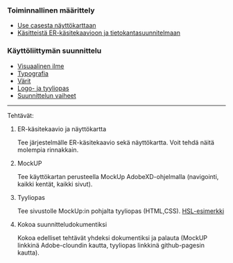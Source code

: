 ### Toiminnallinen määrittely

- [Use casesta näyttökarttaan](https://docplayer.fi/396513-Haaga-helia-kayttotapaukset-1-tietojenkasittely-tietosysteemin-maaritys-kayttotapaukset.html)
- [Käsitteistä ER-käsitekaavioon ja tietokantasuunnitelmaan](http://www.leeniemi.net/syst19/index.php?sivu=kasitteet)

### Käyttöliittymän suunnittelu

- [Visuaalinen ilme](http://www.leeniemi.net/syst19/materiaali/Kayt_sommittelu.pdf)
- [Typografia](http://www.leeniemi.net/syst19/materiaali/Kayt_typografia.pdf)
- [Värit](http://www.leeniemi.net/syst19/materiaali/Kayt_varit.pdf)
- [Logo- ja tyyliopas](http://www.leeniemi.net/syst19/materiaali/Kayt_logo_tyyliopas.pdf)
- [Suunnittelun vaiheet](http://www.leeniemi.net/syst19/materiaali/Kayt_webvaiheistus.pdf)

--- 
Tehtävät:

1. ER-käsitekaavio ja näyttökartta

    Tee järjestelmälle ER-käsitekaavio sekä näyttökartta. Voit tehdä näitä molempia rinnakkain.

2. MockUP

    Tee käyttökartan perusteella MockUp AdobeXD-ohjelmalla (navigointi, kaikki kentät, kaikki sivut).

3. Tyyliopas

    Tee sivustolle MockUp:in pohjalta tyyliopas (HTML,CSS). [HSL-esimerkki](https://www.hsl.fi/tyyliopas)

4. Kokoa suunnitteludokumentiksi

    Kokoa edelliset tehtävät yhdeksi dokumentiksi ja palauta (MockUP linkkinä Adobe-cloundin kautta, tyyliopas linkkinä github-pagesin kautta).